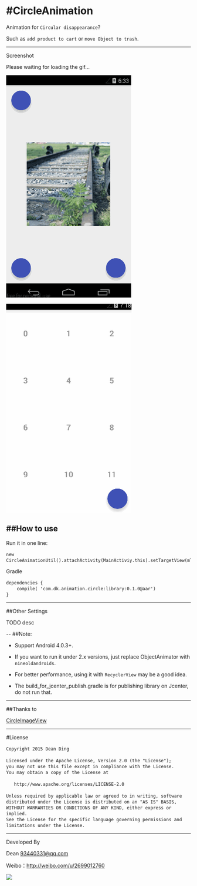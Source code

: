#CircleAnimation
===========

Animation for `Circular disappearance`?

Such as `add product to cart` or `move Object to trash`.

---
Screenshot


Please waiting for loading the gif...

![](/gif/circle_animation.gif)


![](/gif/circle_animation2.gif)

##How to use
---

Run  it in one line:
    
    new CircleAnimationUtil().attachActivity(MainActiviy.this).setTargetView(mTargetView).setDestView(mDestView).startAnimation();

	
Gradle

	dependencies {
		compile( 'com.dk.animation.circle:library:0.1.0@aar')
	}
	
---

##Other Settings

TODO desc

--
##Note:

- Support Android 4.0.3+.

- If you want to run it under 2.x versions, just replace ObjectAnimator with `nineoldandroids`.

- For better performance, using it with `RecyclerView` may be a good idea.

- The build_for_jcenter_publish.gradle is for publishing library on Jcenter, do not run that.

---
##Thanks to

[CircleImageView](https://github.com/hdodenhof/CircleImageView)

---


#License

    Copyright 2015 Dean Ding

    Licensed under the Apache License, Version 2.0 (the "License");
    you may not use this file except in compliance with the License.
    You may obtain a copy of the License at

       http://www.apache.org/licenses/LICENSE-2.0

    Unless required by applicable law or agreed to in writing, software
    distributed under the License is distributed on an "AS IS" BASIS,
    WITHOUT WARRANTIES OR CONDITIONS OF ANY KIND, either express or implied.
    See the License for the specific language governing permissions and
    limitations under the License.

---
Developed By


Dean <93440331@qq.com>  

Weibo：http://weibo.com/u/2699012760

![](https://avatars0.githubusercontent.com/u/5019523?v=3&s=460)
